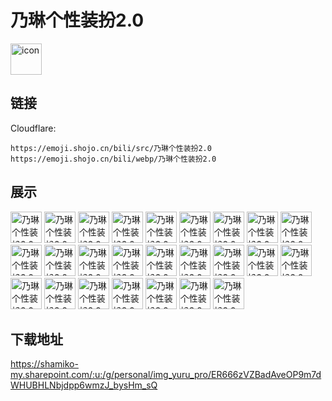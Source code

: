 # 乃琳个性装扮2.0
<img src="https://emoji.shojo.cn/bili/src/乃琳个性装扮2.0/icon.png" width="50" height="50" alt="icon">

## 链接
Cloudflare:
```
https://emoji.shojo.cn/bili/src/乃琳个性装扮2.0
https://emoji.shojo.cn/bili/webp/乃琳个性装扮2.0
```
## 展示
<img src="https://emoji.shojo.cn/bili/src/乃琳个性装扮2.0/乃琳个性装扮2.0-我们是.png" width="50" height="50" alt="乃琳个性装扮2.0-我们是">
<img src="https://emoji.shojo.cn/bili/src/乃琳个性装扮2.0/乃琳个性装扮2.0-奶淇琳.png" width="50" height="50" alt="乃琳个性装扮2.0-奶淇琳">
<img src="https://emoji.shojo.cn/bili/src/乃琳个性装扮2.0/乃琳个性装扮2.0-交朋友.png" width="50" height="50" alt="乃琳个性装扮2.0-交朋友">
<img src="https://emoji.shojo.cn/bili/src/乃琳个性装扮2.0/乃琳个性装扮2.0-耶.png" width="50" height="50" alt="乃琳个性装扮2.0-耶">
<img src="https://emoji.shojo.cn/bili/src/乃琳个性装扮2.0/乃琳个性装扮2.0-贴贴捏.png" width="50" height="50" alt="乃琳个性装扮2.0-贴贴捏">
<img src="https://emoji.shojo.cn/bili/src/乃琳个性装扮2.0/乃琳个性装扮2.0-小狐狸.png" width="50" height="50" alt="乃琳个性装扮2.0-小狐狸">
<img src="https://emoji.shojo.cn/bili/src/乃琳个性装扮2.0/乃琳个性装扮2.0-征服.png" width="50" height="50" alt="乃琳个性装扮2.0-征服">
<img src="https://emoji.shojo.cn/bili/src/乃琳个性装扮2.0/乃琳个性装扮2.0-鸳鸯火锅拳.png" width="50" height="50" alt="乃琳个性装扮2.0-鸳鸯火锅拳">
<img src="https://emoji.shojo.cn/bili/src/乃琳个性装扮2.0/乃琳个性装扮2.0-翻跟头.png" width="50" height="50" alt="乃琳个性装扮2.0-翻跟头">
<img src="https://emoji.shojo.cn/bili/src/乃琳个性装扮2.0/乃琳个性装扮2.0-再想想.png" width="50" height="50" alt="乃琳个性装扮2.0-再想想">
<img src="https://emoji.shojo.cn/bili/src/乃琳个性装扮2.0/乃琳个性装扮2.0-困.png" width="50" height="50" alt="乃琳个性装扮2.0-困">
<img src="https://emoji.shojo.cn/bili/src/乃琳个性装扮2.0/乃琳个性装扮2.0-流汗.png" width="50" height="50" alt="乃琳个性装扮2.0-流汗">
<img src="https://emoji.shojo.cn/bili/src/乃琳个性装扮2.0/乃琳个性装扮2.0-撒娇.png" width="50" height="50" alt="乃琳个性装扮2.0-撒娇">
<img src="https://emoji.shojo.cn/bili/src/乃琳个性装扮2.0/乃琳个性装扮2.0-不合礼法.png" width="50" height="50" alt="乃琳个性装扮2.0-不合礼法">
<img src="https://emoji.shojo.cn/bili/src/乃琳个性装扮2.0/乃琳个性装扮2.0-打招呼.png" width="50" height="50" alt="乃琳个性装扮2.0-打招呼">
<img src="https://emoji.shojo.cn/bili/src/乃琳个性装扮2.0/乃琳个性装扮2.0-放烟花.png" width="50" height="50" alt="乃琳个性装扮2.0-放烟花">
<img src="https://emoji.shojo.cn/bili/src/乃琳个性装扮2.0/乃琳个性装扮2.0-好姐姐.png" width="50" height="50" alt="乃琳个性装扮2.0-好姐姐">
<img src="https://emoji.shojo.cn/bili/src/乃琳个性装扮2.0/乃琳个性装扮2.0-墨镜.png" width="50" height="50" alt="乃琳个性装扮2.0-墨镜">
<img src="https://emoji.shojo.cn/bili/src/乃琳个性装扮2.0/乃琳个性装扮2.0-大凤沟.png" width="50" height="50" alt="乃琳个性装扮2.0-大凤沟">
<img src="https://emoji.shojo.cn/bili/src/乃琳个性装扮2.0/乃琳个性装扮2.0-招商.png" width="50" height="50" alt="乃琳个性装扮2.0-招商">
<img src="https://emoji.shojo.cn/bili/src/乃琳个性装扮2.0/乃琳个性装扮2.0-谢谢关注嘎.png" width="50" height="50" alt="乃琳个性装扮2.0-谢谢关注嘎">
<img src="https://emoji.shojo.cn/bili/src/乃琳个性装扮2.0/乃琳个性装扮2.0-气晕.png" width="50" height="50" alt="乃琳个性装扮2.0-气晕">
<img src="https://emoji.shojo.cn/bili/src/乃琳个性装扮2.0/乃琳个性装扮2.0-朋友们.png" width="50" height="50" alt="乃琳个性装扮2.0-朋友们">
<img src="https://emoji.shojo.cn/bili/src/乃琳个性装扮2.0/乃琳个性装扮2.0-什么欠债.png" width="50" height="50" alt="乃琳个性装扮2.0-什么欠债">
<img src="https://emoji.shojo.cn/bili/src/乃琳个性装扮2.0/乃琳个性装扮2.0-晚安.png" width="50" height="50" alt="乃琳个性装扮2.0-晚安">

## 下载地址

https://shamiko-my.sharepoint.com/:u:/g/personal/img_yuru_pro/ER666zVZBadAveOP9m7dWHUBHLNbjdpp6wmzJ_bysHm_sQ